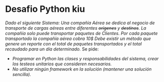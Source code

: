 # Desafio Python kiu

_Dado el siguiente Sistema:
Una compañía Aérea se dedica al negocio de transporte de cargas aéreas entre diferentes ~~orígenes~~ y ~~destinos~~.
La compañía solo puede transportar paquetes de Clientes.
Por cada paquete transportado la compañía aérea cobra 10$
Debe existir un método que genere un reporte con el total de paquetes transportados y el total recaudado para un día determinado._
Se pide:
+ _Programar en Python las clases y responsabilidades del sistema, crear los testeos unitarios que consideren necesarios._
+ _No utilizar ningún framework en la solución (mantener una solución sencilla)._